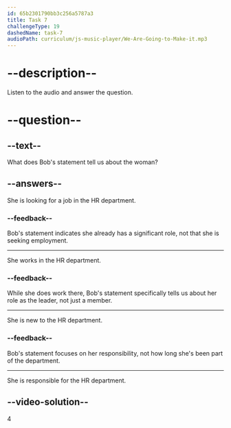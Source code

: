 ```yaml
---
id: 65b2301790bb3c256a5787a3
title: Task 7
challengeType: 19
dashedName: task-7
audioPath: curriculum/js-music-player/We-Are-Going-to-Make-it.mp3
---
```


<!--
AUDIO REFERENCE: 
Bob: She's now in charge of the HR department.
-->

# --description--

Listen to the audio and answer the question.

# --question--

## --text--

What does Bob's statement tell us about the woman?

## --answers--

She is looking for a job in the HR department.

### --feedback--

Bob's statement indicates she already has a significant role, not that she is seeking employment.

---

She works in the HR department.

### --feedback--

While she does work there, Bob's statement specifically tells us about her role as the leader, not just a member.

---

She is new to the HR department.

### --feedback--

Bob's statement focuses on her responsibility, not how long she's been part of the department.

---

She is responsible for the HR department.

## --video-solution--

4
